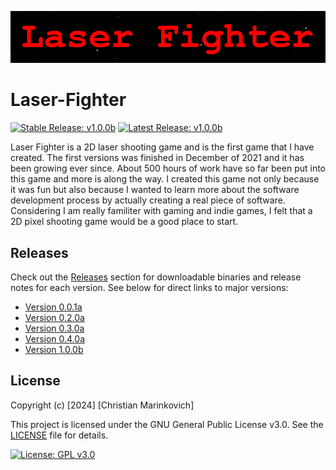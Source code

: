 ![Splash Text](img/Laser_Fighter_Splash_Text.png)

# Laser-Fighter

[![Stable Release: v1.0.0b](https://img.shields.io/badge/Stable-v1.0.0b-brightgreen.svg)](https://github.com/Christian2147/Laser-Fighter/releases/download/v1.0.0/Laser.Fighter.v1.0.0b.zip) [![Latest Release: v1.0.0b](https://img.shields.io/badge/Latest-v1.0.0b-red.svg)](https://github.com/Christian2147/Laser-Fighter/releases/download/v1.0.0/Laser.Fighter.v1.0.0b.zip)

Laser Fighter is a 2D laser shooting game and is the first game that I have created. The first versions was finished in December of 2021 and it has been growing ever since. About 500 hours of work have so far been put into this game and more is along the way. I created this game not only because it was fun but also because I wanted to learn more about the software development process by actually creating a real piece of software. Considering I am really familiter with gaming and indie games, I felt that a 2D pixel shooting game would be a good place to start.

## Releases

Check out the [Releases](https://github.com/Christian2147/Laser-Fighter/releases) section for downloadable binaries and release notes for each version. See below for direct links to major versions:

- [Version 0.0.1a](https://github.com/Christian2147/Laser-Fighter/releases/tag/v0.0.1)
- [Version 0.2.0a](https://github.com/Christian2147/Laser-Fighter/releases/tag/v0.2.0)
- [Version 0.3.0a](https://github.com/Christian2147/Laser-Fighter/releases/tag/v0.3.0)
- [Version 0.4.0a](https://github.com/Christian2147/Laser-Fighter/releases/tag/v0.4.0)
- [Version 1.0.0b](https://github.com/Christian2147/Laser-Fighter/releases/tag/v1.0.0)

## License

Copyright (c) [2024] [Christian Marinkovich]

This project is licensed under the GNU General Public License v3.0. See the [LICENSE](./LICENSE) file for details.

[![License: GPL v3.0](https://img.shields.io/badge/License-GPL%20v3.0-blue.svg)](https://www.gnu.org/licenses/gpl-3.0)
